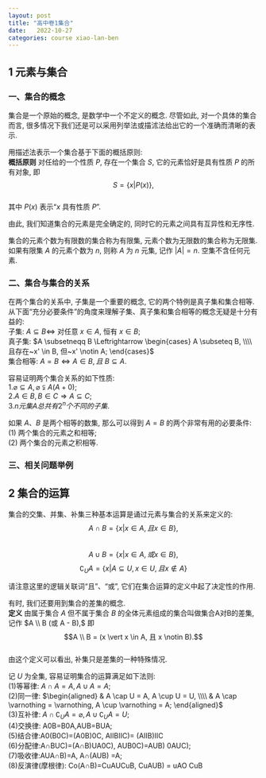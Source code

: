 ```yaml
---
layout: post
title: "高中卷1集合"
date:   2022-10-27
categories: course xiao-lan-ben
---
```


## 1 元素与集合

### 一、集合的概念

集合是一个原始的概念$,$ 是数学中一个不定义的概念$.$ 尽管如此$,$ 对一个具体的集合而言$,$ 很多情况下我们还是可以采用列举法或描沭法给出它的一个准确而清晰的表示$.$  

用描述法表示一个集合基于下面的概括原则$:$  
**概括原则** 对任给的一个性质 $P,$ 存在一个集合 $S,$ 它的元素恰好是具有性质 $P$ 的所有对象$,$ 即  
$$S = \{x \vert P(x)\}, $$  
其中 $P(x)$ 表示“$x$ 具有性质 $P$”$.$  

由此$,$ 我们知道集合的元素是完全确定的$,$ 同时它的元素之间具有互异性和无序性$.$ 

集合的元素个数为有限数的集合称为有限集$,$ 元素个数为无限数的集合称为无限集$.$ 如果有限集 $A$ 的元素个数为 $n,$ 则称 $A$ 为 $n$ 元集$,$ 记作 $\vert A \vert = n.$ 空集不含任何元素$.$  

### 二、集合与集合的关系

在两个集合的关系中$,$ 子集是一个重要的概念$,$ 它的两个特例是真子集和集合相等$.$ 从下面“充分必要条件”的角度来理解子集、真子集和集合相等的概念无疑是十分有益的$:$  
子集$:$ $A \subseteq B \Leftrightarrow$ 对任意 $x \in A,$ 恒有 $x \in B;$  
真子集$:$ $A \subsetneqq B \Leftrightarrow \begin{cases} A \subseteq B, \\\\ 且存在~x' \in B, 但~x' \notin A; \end{cases}$  
集合相等$:$ $A = B \Leftrightarrow A \in B, 且~B \subseteq A.$  

容易证明两个集合关系的如下性质$:$  
$1. \varnothing \subseteq A, \varnothing \subsetneqq A (A+0);$  
$2. A \in B, B \in C \Rightarrow A \subseteq C;$  
$3. n 元集 A 总共有 2^n 个不同的子集.$  

如果 $A、B$ 是两个相等的数集$,$ 那么可以得到 $A = B$ 的两个非常有用的必要条件$:$  
$(1)$ 两个集合的元素之和相等$;$  
$(2)$ 两个集合的元素之积相等$.$

### 三、相关问题举例

## 2 集合的运算

集合的交集、并集、补集三种基本运算是诵过元素与集合的关系来定义的$:$  
$$A \cap B = \{x \vert x \in A, 且x \in B\},$$  
$$A \cup B = \{x \vert x \in A, 或 x \in B\},$$
$$\complement_U{A} = \{x \vert A \subseteq U, x \in U, 且 x \notin A\}$$

请注意这里的逻辑关联词“且”、“或”$,$ 它们在集合运算的定义中起了决定性的作用$.$  

有时$,$ 我们还要用到集合的差集的概念$.$  
**定义** 由属于集合 $A$ 但不属于集合 $B$ 的全体元素组成的集合叫做集合A对B的差集$,$ 记作 $A \\ B (或 A - B),$ 即  
$$A \\ B = (x \vert x \in A, 且 x \notin B).$$  
由这个定义可以看出$,$ 补集只是差集的一种特殊情况$.$  

记 $U$ 为全集$,$ 容易证明集合的运算满足如下法则$:$  
$(1)$等幂律$:$ $A \cap A = A, A \cup A = A;$  
$(2)$同一律$:$ $\begin{aligned} & A \cap U = A, A \cup U = U, \\\\ & A \cap \varnothing = \varnothing, A \cup \varnothing = A; \end{aligned}$  
$(3)$互补律$:$ $A \cap \complement_U A = \varnothing, A \cup \complement_U A = U;$  
$(4)$交换律$:$ A0B=B0A,AUB=BUA;  
$(5)$结合律:A0(B0C)=(A0B)0C, AIIBIIC)= (AIIB)IIC  
$(6)$分配律:A∩BUC)=(A∩B)UA0C), AUB0C)=AUB) 0AUC);  
$(7)$吸收律:AUA∩B)=A, A∩(AUB) =A;  
$(8)$反演律(摩根律)$:$ Co(A∩B)=CuAUCuB, CuAUB) = uAO CuB